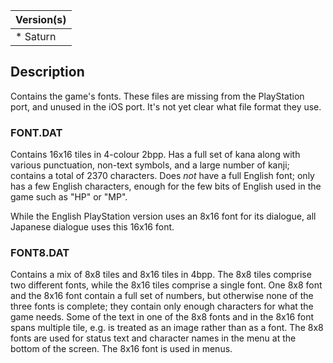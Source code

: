 | Version(s) |
| ---------- |
| * Saturn |

## Description

Contains the game's fonts.
These files are missing from the PlayStation port, and unused in the iOS port.
It's not yet clear what file format they use.

### FONT.DAT

Contains 16x16 tiles in 4-colour 2bpp.
Has a full set of kana along with various punctuation, non-text symbols, and a large number of kanji; contains a total of 2370 characters.
Does *not* have a full English font; only has a few English characters, enough for the few bits of English used in the game such as "HP" or "MP".

While the English PlayStation version uses an 8x16 font for its dialogue, all Japanese dialogue uses this 16x16 font.

### FONT8.DAT

Contains a mix of 8x8 tiles and 8x16 tiles in 4bpp.
The 8x8 tiles comprise two different fonts, while the 8x16 tiles comprise a single font.
One 8x8 font and the 8x16 font contain a full set of numbers, but otherwise none of the three fonts is complete; they contain only enough characters for what the game needs.
Some of the text in one of the 8x8 fonts and in the 8x16 font spans multiple tile, e.g. is treated as an image rather than as a font.
The 8x8 fonts are used for status text and character names in the menu at the bottom of the screen.
The 8x16 font is used in menus.
